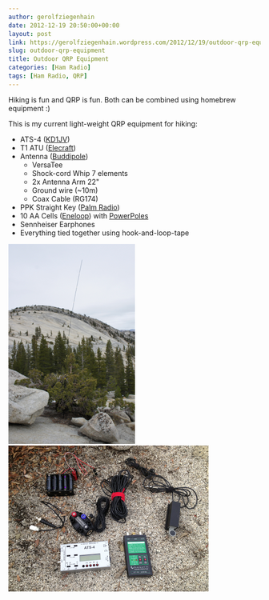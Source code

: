 ```yaml
---
author: gerolfziegenhain
date: 2012-12-19 20:50:00+00:00
layout: post
link: https://gerolfziegenhain.wordpress.com/2012/12/19/outdoor-qrp-equipment/
slug: outdoor-qrp-equipment
title: Outdoor QRP Equipment
categories: [Ham Radio]
tags: [Ham Radio, QRP]
---
```


Hiking is fun and QRP is fun. Both can be combined using homebrew equipment :)

This is my current light-weight QRP equipment for hiking:

	
  * ATS-4 ([KD1JV](http://kd1jv.qrpradio.com/))
  * T1 ATU ([Elecraft](http://www.elecraft.com/))
  * Antenna ([Buddipole](http://www.buddipole.com/))
    * VersaTee
    * Shock-cord Whip 7 elements
    * 2x Antenna Arm 22"
    * Ground wire (~10m)
    * Coax Cable (RG174)
  * PPK Straight Key ([Palm Radio](http://www.palm-radio.de/))
  * 10 AA Cells ([Eneloop](http://en.wikipedia.org/wiki/Eneloop)) with [PowerPoles](http://www.andersonpower.com/)
  * Sennheiser Earphones
  * Everything tied together using hook-and-loop-tape

![Buddipole Antenna in Yosemite Park](antenna.png)
![QRP Equipment](qrp.png)
